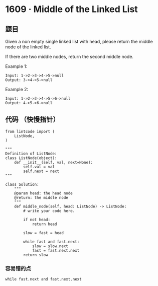# 1609 · Middle of the Linked List

## 题目

Given a non empty single linked list with head, please return the middle node of the linked list.

If there are two middle nodes, return the second middle node.

Example 1:

	Input: 1->2->3->4->5->null
	Output: 3->4->5->null
Example 2:

	Input: 1->2->3->4->5->6->null
	Output: 4->5->6->null


## 代码 （快慢指针）

	from lintcode import (
	    ListNode,
	)
	
	"""
	Definition of ListNode:
	class ListNode(object):
	    def __init__(self, val, next=None):
	        self.val = val
	        self.next = next
	"""
	
	class Solution:
	    """
	    @param head: the head node
	    @return: the middle node
	    """
	    def middle_node(self, head: ListNode) -> ListNode:
	        # write your code here.
	
	        if not head:
	            return head
	
	        slow = fast = head
	
	        while fast and fast.next:
	            slow = slow.next
	            fast = fast.next.next
	        return slow
        
        

### 容易错的点



	while fast.next and fast.next.next
	
	
